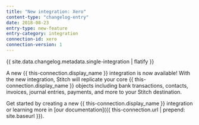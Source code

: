 ```yaml
---
title: "New integration: Xero"
content-type: "changelog-entry"
date: 2018-08-23
entry-type: new-feature
entry-category: integration
connection-id: xero
connection-version: 1
---
```

{{ site.data.changelog.metadata.single-integration | flatify }}

A new {{ this-connection.display_name }} integration is now available! With the new integration, Stitch will replicate your core {{ this-connection.display_name }} objects including bank transactions, contacts, invoices, journal entries, payments, and more to your Stitch destination.

Get started by creating a new {{ this-connection.display_name }} integration or learning more in [our documentation]({{ this-connection.url | prepend: site.baseurl }}).